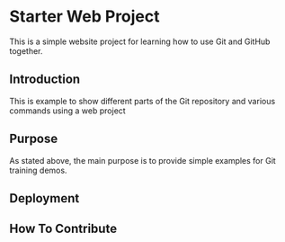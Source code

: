 # Starter Web Project

This is a simple website project for 
learning how to use Git and GitHub together.

## Introduction

This is example to show different parts
 of the Git repository and various commands
 using a web project

## Purpose

As stated above, the main purpose is to
provide simple examples for Git training
demos.

## Deployment

## How To Contribute